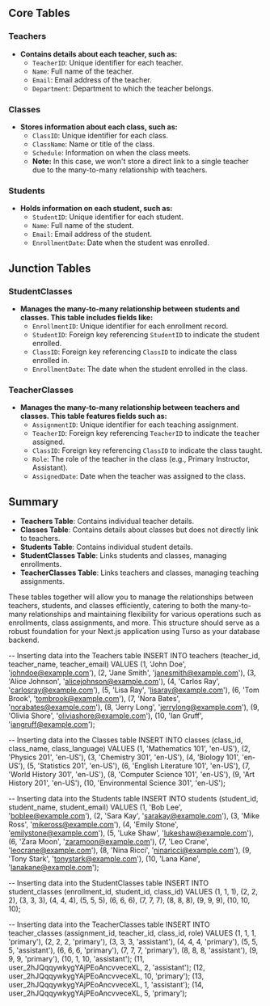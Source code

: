 ## Core Tables

### Teachers

- **Contains details about each teacher, such as:**
  - `TeacherID`: Unique identifier for each teacher.
  - `Name`: Full name of the teacher.
  - `Email`: Email address of the teacher.
  - `Department`: Department to which the teacher belongs.

### Classes

- **Stores information about each class, such as:**
  - `ClassID`: Unique identifier for each class.
  - `ClassName`: Name or title of the class.
  - `Schedule`: Information on when the class meets.
  - **Note:** In this case, we won't store a direct link to a single teacher due to the many-to-many relationship with teachers.

### Students

- **Holds information on each student, such as:**
  - `StudentID`: Unique identifier for each student.
  - `Name`: Full name of the student.
  - `Email`: Email address of the student.
  - `EnrollmentDate`: Date when the student was enrolled.

## Junction Tables

### StudentClasses

- **Manages the many-to-many relationship between students and classes. This table includes fields like:**
  - `EnrollmentID`: Unique identifier for each enrollment record.
  - `StudentID`: Foreign key referencing `StudentID` to indicate the student enrolled.
  - `ClassID`: Foreign key referencing `ClassID` to indicate the class enrolled in.
  - `EnrollmentDate`: The date when the student enrolled in the class.

### TeacherClasses

- **Manages the many-to-many relationship between teachers and classes. This table features fields such as:**
  - `AssignmentID`: Unique identifier for each teaching assignment.
  - `TeacherID`: Foreign key referencing `TeacherID` to indicate the teacher assigned.
  - `ClassID`: Foreign key referencing `ClassID` to indicate the class taught.
  - `Role`: The role of the teacher in the class (e.g., Primary Instructor, Assistant).
  - `AssignedDate`: Date when the teacher was assigned to the class.

## Summary

- **Teachers Table**: Contains individual teacher details.
- **Classes Table**: Contains details about classes but does not directly link to teachers.
- **Students Table**: Contains individual student details.
- **StudentClasses Table**: Links students and classes, managing enrollments.
- **TeacherClasses Table**: Links teachers and classes, managing teaching assignments.

These tables together will allow you to manage the relationships between teachers, students, and classes efficiently, catering to both the many-to-many relationships and maintaining flexibility for various operations such as enrollments, class assignments, and more. This structure should serve as a robust foundation for your Next.js application using Turso as your database backend.

-- Inserting data into the Teachers table
INSERT INTO teachers (teacher_id, teacher_name, teacher_email)
VALUES
(1, 'John Doe', 'johndoe@example.com'),
(2, 'Jane Smith', 'janesmith@example.com'),
(3, 'Alice Johnson', 'alicejohnson@example.com'),
(4, 'Carlos Ray', 'carlosray@example.com'),
(5, 'Lisa Ray', 'lisaray@example.com'),
(6, 'Tom Brook', 'tombrook@example.com'),
(7, 'Nora Bates', 'norabates@example.com'),
(8, 'Jerry Long', 'jerrylong@example.com'),
(9, 'Olivia Shore', 'oliviashore@example.com'),
(10, 'Ian Gruff', 'iangruff@example.com');

-- Inserting data into the Classes table
INSERT INTO classes (class_id, class_name, class_language)
VALUES
(1, 'Mathematics 101', 'en-US'),
(2, 'Physics 201', 'en-US'),
(3, 'Chemistry 301', 'en-US'),
(4, 'Biology 101', 'en-US'),
(5, 'Statistics 201', 'en-US'),
(6, 'English Literature 101', 'en-US'),
(7, 'World History 301', 'en-US'),
(8, 'Computer Science 101', 'en-US'),
(9, 'Art History 201', 'en-US'),
(10, 'Environmental Science 301', 'en-US');

-- Inserting data into the Students table
INSERT INTO students (student_id, student_name, student_email)
VALUES
(1, 'Bob Lee', 'boblee@example.com'),
(2, 'Sara Kay', 'sarakay@example.com'),
(3, 'Mike Ross', 'mikeross@example.com'),
(4, 'Emily Stone', 'emilystone@example.com'),
(5, 'Luke Shaw', 'lukeshaw@example.com'),
(6, 'Zara Moon', 'zaramoon@example.com'),
(7, 'Leo Crane', 'leocrane@example.com'),
(8, 'Nina Ricci', 'ninaricci@example.com'),
(9, 'Tony Stark', 'tonystark@example.com'),
(10, 'Lana Kane', 'lanakane@example.com');

-- Inserting data into the StudentClasses table
INSERT INTO student_classes (enrollment_id, student_id, class_id)
VALUES
(1, 1, 1),
(2, 2, 2),
(3, 3, 3),
(4, 4, 4),
(5, 5, 5),
(6, 6, 6),
(7, 7, 7),
(8, 8, 8),
(9, 9, 9),
(10, 10, 10);

-- Inserting data into the TeacherClasses table
INSERT INTO teacher_classes (assignment_id, teacher_id, class_id, role)
VALUES
(1, 1, 1, 'primary'),
(2, 2, 2, 'primary'),
(3, 3, 3, 'assistant'),
(4, 4, 4, 'primary'),
(5, 5, 5, 'assistant'),
(6, 6, 6, 'primary'),
(7, 7, 7, 'primary'),
(8, 8, 8, 'assistant'),
(9, 9, 9, 'primary'),
(10, 1, 10, 'assistant');
(11, user_2hJQqqywkygYAjPEoAncvveceXL, 2, 'assistant');
(12, user_2hJQqqywkygYAjPEoAncvveceXL, 10, 'primary');
(13, user_2hJQqqywkygYAjPEoAncvveceXL, 1, 'assistant');
(14, user_2hJQqqywkygYAjPEoAncvveceXL, 5, 'primary');
